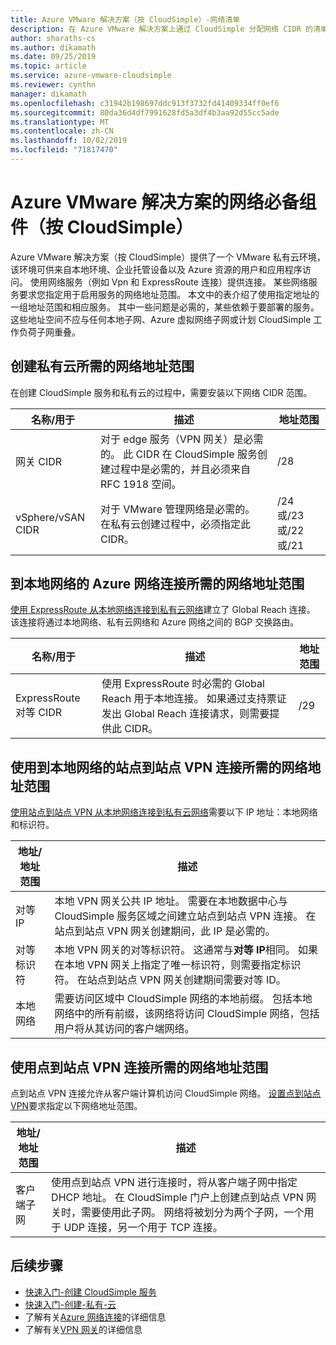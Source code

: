 ```yaml
---
title: Azure VMware 解决方案（按 CloudSimple）-网络清单
description: 在 Azure VMware 解决方案上通过 CloudSimple 分配网络 CIDR 的清单
author: sharaths-cs
ms.author: dikamath
ms.date: 09/25/2019
ms.topic: article
ms.service: azure-vmware-cloudsimple
ms.reviewer: cynthn
manager: dikamath
ms.openlocfilehash: c31942b198697ddc913f3732fd41409334ff0ef6
ms.sourcegitcommit: 80da36d4df7991628fd5a3df4b3aa92d55cc5ade
ms.translationtype: MT
ms.contentlocale: zh-CN
ms.lasthandoff: 10/02/2019
ms.locfileid: "71817470"
---
```

# <a name="networking-prerequisites-for-azure-vmware-solution-by-cloudsimple"></a>Azure VMware 解决方案的网络必备组件（按 CloudSimple）

Azure VMware 解决方案（按 CloudSimple）提供了一个 VMware 私有云环境，该环境可供来自本地环境、企业托管设备以及 Azure 资源的用户和应用程序访问。 使用网络服务（例如 Vpn 和 ExpressRoute 连接）提供连接。  某些网络服务要求您指定用于启用服务的网络地址范围。  本文中的表介绍了使用指定地址的一组地址范围和相应服务。  其中一些问题是必需的，某些依赖于要部署的服务。  这些地址空间不应与任何本地子网、Azure 虚拟网络子网或计划 CloudSimple 工作负荷子网重叠。

## <a name="network-address-ranges-required-for-creating-a-private-cloud"></a>创建私有云所需的网络地址范围

在创建 CloudSimple 服务和私有云的过程中，需要安装以下网络 CIDR 范围。

| 名称/用于     | 描述                                                                                                                            | 地址范围            |
|-------------------|----------------------------------------------------------------------------------------------------------------------------------------|--------------------------|
| 网关 CIDR      | 对于 edge 服务（VPN 网关）是必需的。  此 CIDR 在 CloudSimple 服务创建过程中是必需的，并且必须来自 RFC 1918 空间。 | /28                      |
| vSphere/vSAN CIDR | 对于 VMware 管理网络是必需的。 在私有云创建过程中，必须指定此 CIDR。                                    | /24 或/23 或/22 或/21 |

## <a name="network-address-range-required-for-azure-network-connection-to-on-premises-network"></a>到本地网络的 Azure 网络连接所需的网络地址范围

[使用 ExpressRoute 从本地网络连接到私有云网络](on-premises-connection.md)建立了 Global Reach 连接。  该连接将通过本地网络、私有云网络和 Azure 网络之间的 BGP 交换路由。

| 名称/用于             | 描述                                                                                                                                                                             | 地址范围 |
|---------------------------|-----------------------------------------------------------------------------------------------------------------------------------------------------------------------------------------|---------------|
| ExpressRoute 对等 CIDR | 使用 ExpressRoute 时必需的 Global Reach 用于本地连接。 如果通过支持票证发出 Global Reach 连接请求，则需要提供此 CIDR。 | /29           |

## <a name="network-address-range-required-for-using-site-to-site-vpn-connection-to-on-premises-network"></a>使用到本地网络的站点到站点 VPN 连接所需的网络地址范围

[使用站点到站点 VPN 从本地网络连接到私有云网络](vpn-gateway.md)需要以下 IP 地址：本地网络和标识符。 

| 地址/地址范围 | 描述                                                                                                                                                                                                                                                           |
|-----------------------|-----------------------------------------------------------------------------------------------------------------------------------------------------------------------------------------------------------------------------------------------------------------------|
| 对等 IP               | 本地 VPN 网关公共 IP 地址。 需要在本地数据中心与 CloudSimple 服务区域之间建立站点到站点 VPN 连接。 在站点到站点 VPN 网关创建期间，此 IP 是必需的。                                         |
| 对等标识符       | 本地 VPN 网关的对等标识符。 这通常与**对等 IP**相同。  如果在本地 VPN 网关上指定了唯一标识符，则需要指定标识符。  在站点到站点 VPN 网关创建期间需要对等 ID。   |
| 本地网络   | 需要访问区域中 CloudSimple 网络的本地前缀。  包括本地网络中的所有前缀，该网络将访问 CloudSimple 网络，包括用户将从其访问的客户端网络。                                         |

## <a name="network-address-range-required-for-using-point-to-site-vpn-connections"></a>使用点到站点 VPN 连接所需的网络地址范围

点到站点 VPN 连接允许从客户端计算机访问 CloudSimple 网络。  [设置点到站点 VPN](vpn-gateway.md)要求指定以下网络地址范围。

| 地址/地址范围 | 描述                                                                                                                                                                                                                                                                                                  |
|-----------------------|--------------------------------------------------------------------------------------------------------------------------------------------------------------------------------------------------------------------------------------------------------------------------------------------------------------|
| 客户端子网         | 使用点到站点 VPN 进行连接时，将从客户端子网中指定 DHCP 地址。 在 CloudSimple 门户上创建点到站点 VPN 网关时，需要使用此子网。  网络将被划分为两个子网，一个用于 UDP 连接，另一个用于 TCP 连接。 |

## <a name="next-steps"></a>后续步骤

* [快速入门-创建 CloudSimple 服务](quickstart-create-cloudsimple-service.md)
* [快速入门-创建-私有-云](quickstart-create-private-cloud.md)
* 了解有关[Azure 网络连接](cloudsimple-azure-network-connection.md)的详细信息
* 了解有关[VPN 网关](cloudsimple-vpn-gateways.md)的详细信息
